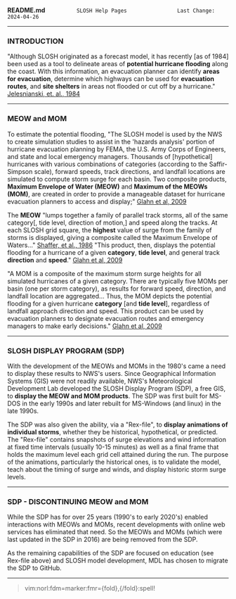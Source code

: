 **README.md**`          SLOSH Help Pages                Last Change: 2024-04-26`

--------------------------------------------------------------------------------
### INTRODUCTION

"Although SLOSH originated as a forecast model, it has recently [as of 1984]
been used as a tool to delineate areas of **potential hurricane flooding** along
the coast.  With this information, an evacuation planner can identify **areas
for evacuation**, determine which highways can be used for **evacuation
routes**, and **site shelters** in areas not flooded or cut off by a hurricane."
[Jelesnianski, et. al., 1984](https://slosh.nws.noaa.gov/docs/data/Jelesnianski_1984_SLOSH_HurcnFcstModel.pdf)

--------------------------------------------------------------------------------
### MEOW and MOM

To estimate the potential flooding, "The SLOSH model is used by the NWS to
create simulation studies to assist in the 'hazards analysis' portion of
hurricane evacuation planning by FEMA, the U.S. Army Corps of Engineers, and
state and local emergency managers.  Thousands of [hypothetical] hurricanes with
various combinations of categories (according to the Saffir-Simpson scale),
forward speeds, track directions, and landfall locations are simulated to
compute storm surge for each basin.  Two composite products, **Maximum Envelope
of Water (MEOW)** and **Maximum of the MEOWs (MOM)**, are created in order to
provide a manageable dataset for hurricane evacuation planners to access and display;"
[Glahn et al, 2009](https://slosh.nws.noaa.gov/docs/data/Vol-33-Nu1-Glahn.pdf)

The **MEOW** "lumps together a family of parallel track storms, all of the same
category[, tide level, direction of motion,] and speed along the tracks.  At
each SLOSH grid square, the **highest** value of surge from the family of storms is
displayed, giving a composite called the Maximum Envelope of Waters..."
[Shaffer, et al., 1986](https://slosh.nws.noaa.gov/docs/data/ShafferJelesnianskiChen1986HurricaneStorm.pdf)
"This product, then, displays the potential flooding for a hurricane of a given
**category**, **tide level**, and general track **direction** and **speed**."
[Glahn et al, 2009](https://slosh.nws.noaa.gov/docs/data/Vol-33-Nu1-Glahn.pdf)

"A MOM is a composite of the maximum storm surge heights for all simulated
hurricanes of a given category.  There are typically five MOMs per basin (one
per storm category), as results for forward speed, direction, and landfall
location are aggregated... Thus, the MOM depicts the potential flooding for a
given hurricane **category** [and **tide level**], regardless of landfall
approach direction and speed.  This product can be used by evacuation planners
to designate evacuation routes and emergency managers to make early decisions."
[Glahn et al, 2009](https://slosh.nws.noaa.gov/docs/data/Vol-33-Nu1-Glahn.pdf)

--------------------------------------------------------------------------------
### SLOSH DISPLAY PROGRAM (SDP)

With the development of the MEOWs and MOMs in the 1980's came a need to display
these results to NWS's users.  Since Geographical Information Systems (GIS) were
not readily available, NWS's Meteorological Development Lab developed the
SLOSH Display Program (SDP), a free GIS, to **display the MEOW and MOM
products**.  The SDP was first built for MS-DOS in the early 1990s and later
rebuilt for MS-Windows (and linux) in the late 1990s.

The SDP was also given the ability, via a "Rex-file", to **display animations of
individual storms**, whether they be historical, hypothetical, or predicted.
The "Rex-file" contains snapshots of surge elevations and wind information at
fixed time intervals (usually 10-15 minutes) as well as a final frame that holds
the maximum level each grid cell attained during the run.  The purpose of the
animations, particularly the historical ones, is to validate the model, teach
about the timing of surge and winds, and display historic storm surge levels.

--------------------------------------------------------------------------------
### SDP - DISCONTINUING MEOW and MOM

While the SDP has for over 25 years (1990's to early 2020's) enabled
interactions with MEOWs and MOMs, recent developments with online web services
has eliminated that need.  So the MEOWs and MOMs (which were last updated in the
SDP in 2016) are being removed from the SDP.

As the remaining capabilities of the SDP are focused on education (see Rex-file
above) and SLOSH model development, MDL has chosen to migrate the SDP to GitHub.

--------------------------------------------------------------------------------
> vim:norl:fdm=marker:fmr={fold},{/fold}:spell!
